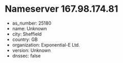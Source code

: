 # Nameserver 167.98.174.81

* as_number: 25180
* name: Unknown
* city: Sheffield
* country: GB
* organization: Exponential-E Ltd.
* version: Unknown
* dnssec: false
